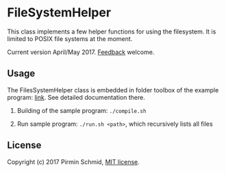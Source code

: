 FileSystemHelper
================

This class implements a few helper functions for using the filesystem.
It is limited to POSIX file systems at the moment.

Current version April/May 2017.  [Feedback][feedback] welcome.


Usage
-----

The FilesSystemHelper class is embedded in folder toolbox of the example program: [link][link]. See detailed documentation there.

1) Building of the sample program: ```./compile.sh```

2) Run sample program: ```./run.sh <path>```, which recursively lists all files


License
-------

Copyright (c) 2017 Pirmin Schmid, [MIT license][license].

[link]:/pirminschmid/CppToolbox/tree/master/FileSystemHelper/src/SampleProgram/toolbox
[license]:LICENSE
[feedback]:mailto:mailbox@pirmin-schmid.ch?subject=FileSystemHelper
